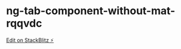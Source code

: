 # ng-tab-component-without-mat-rqqvdc

[Edit on StackBlitz ⚡️](https://stackblitz.com/edit/ng-tab-component-without-mat-rqqvdc)
